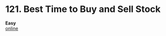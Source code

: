 # 121. Best Time to Buy and Sell Stock

**Easy**  
[online](https://leetcode.com/problems/best-time-to-buy-and-sell-stock)

